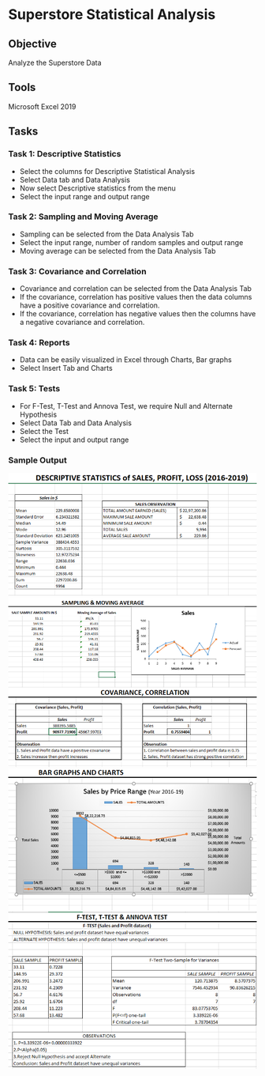 # Superstore Statistical Analysis
## Objective
Analyze the Superstore Data
## Tools
Microsoft Excel 2019
## Tasks
### Task 1: Descriptive Statistics
*  Select the columns for Descriptive Statistical Analysis
*  Select Data tab and Data Analysis
*  Now select Descriptive statistics from the menu
*  Select the input range and output range
### Task 2: Sampling and Moving Average
* Sampling can be selected from the Data Analysis Tab
* Select the input range, number of random samples and output range
* Moving average can be selected from the Data Analysis Tab
### Task 3: Covariance and Correlation
* Covariance and correlation can be selected from the Data Analysis Tab
* If the covariance, correlation has positive values then the data columns have a positive covariance and correlation. 
* If the covariance, correlation has negative values then the columns have a negative covariance and correlation. 
### Task 4: Reports
* Data can be easily visualized in Excel through Charts, Bar graphs
* Select Insert Tab and Charts
### Task 5: Tests
* For F-Test, T-Test and Annova Test, we require Null and Alternate Hypothesis
* Select Data Tab and Data Analysis
* Select the Test
* Select the input and output range

### Sample Output
![](https://github.com/xavierina12/Data-Analytics/blob/main/Projects/1.%20Data%20Analysis%20Projects/1.%20Superstore%20Statistical%20Analysis%20(Excel)/Sample%20output1.png)
![](https://github.com/xavierina12/Data-Analytics/blob/main/Projects/1.%20Data%20Analysis%20Projects/1.%20Superstore%20Statistical%20Analysis%20(Excel)/Sample%20output2.png)
![](https://github.com/xavierina12/Data-Analytics/blob/main/Projects/1.%20Data%20Analysis%20Projects/1.%20Superstore%20Statistical%20Analysis%20(Excel)/Sample%20output3.png)
![](https://github.com/xavierina12/Data-Analytics/blob/main/Projects/1.%20Data%20Analysis%20Projects/1.%20Superstore%20Statistical%20Analysis%20(Excel)/Sample%20output4.png)
![](https://github.com/xavierina12/Data-Analytics/blob/main/Projects/1.%20Data%20Analysis%20Projects/1.%20Superstore%20Statistical%20Analysis%20(Excel)/Sample%20Output5.png)







